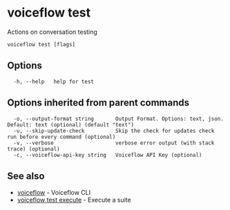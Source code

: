 # voiceflow test

Actions on conversation testing

```
voiceflow test [flags]
```

## Options

```
  -h, --help   help for test
```

## Options inherited from parent commands

```
  -o, --output-format string       Output Format. Options: text, json. Default: text (optional) (default "text")
  -u, --skip-update-check          Skip the check for updates check run before every command (optional)
  -v, --verbose                    verbose error output (with stack trace) (optional)
  -c, --voiceflow-api-key string   Voiceflow API Key (optional)
```

## See also

* [voiceflow](/cmd/voiceflow/)	 - Voiceflow CLI
* [voiceflow test execute](/cmd/voiceflow_test_execute/)	 - Execute a suite

